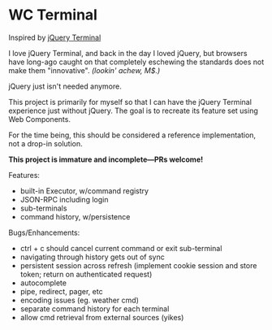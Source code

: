 WC Terminal
===========

Inspired by [jQuery Terminal](https://terminal.jcubic.pl/)

I love jQuery Terminal, and back in the day I loved jQuery, but browsers have long-ago caught on that completely
eschewing the standards does not make them "innovative". _(lookin' achew, M$.)_

jQuery just isn't needed anymore.

This project is primarily for myself so that I can have the jQuery Terminal experience just without jQuery.  The goal is
to recreate its feature set using Web Components.

For the time being, this should be considered a reference implementation, not a drop-in solution.

**This project is immature and incomplete—PRs welcome!**

Features:
 - built-in Executor, w/command registry
 - JSON-RPC including login
 - sub-terminals
 - command history, w/persistence

Bugs/Enhancements:
 - ctrl + c should cancel current command or exit sub-terminal
 - navigating through history gets out of sync
 - persistent session across refresh (implement cookie session and store token; return on authenticated request)
 - autocomplete
 - pipe, redirect, pager, etc
 - encoding issues (eg. weather cmd)
 - separate command history for each terminal
 - allow cmd retrieval from external sources (yikes)
